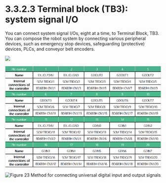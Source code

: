 # 3.3.2.3 Terminal block (TB3): system signal I/O

You can connect system signal I/Os, eight at a time, to Terminal Block, TB3. You can compose the robot system by connecting various peripheral devices, such as emergency stop devices, safeguarding (protective) devices, PLCs, and conveyor belt encoders.

![](../../../.gitbook/assets/tb3\_1.png)

![](<../../../.gitbook/assets/image (40).png>)

![Figure 23 Method for connecting universal digital input and output signals  ](../../../.gitbook/assets/tb3\_2.png)

